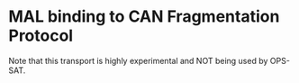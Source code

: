 MAL binding to CAN Fragmentation Protocol
=====

Note that this transport is highly experimental and NOT being used by OPS-SAT.